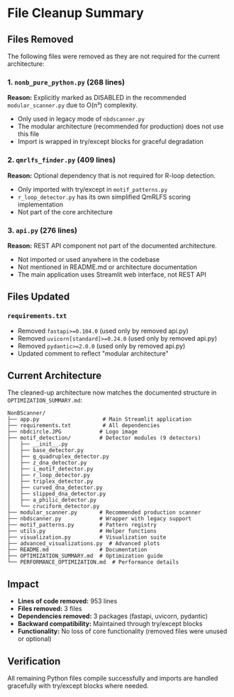 # File Cleanup Summary

## Files Removed

The following files were removed as they are not required for the current architecture:

### 1. `nonb_pure_python.py` (268 lines)
**Reason:** Explicitly marked as DISABLED in the recommended `modular_scanner.py` due to O(n³) complexity. 
- Only used in legacy mode of `nbdscanner.py`
- The modular architecture (recommended for production) does not use this file
- Import is wrapped in try/except blocks for graceful degradation

### 2. `qmrlfs_finder.py` (409 lines)
**Reason:** Optional dependency that is not required for R-loop detection.
- Only imported with try/except in `motif_patterns.py`
- `r_loop_detector.py` has its own simplified QmRLFS scoring implementation
- Not part of the core architecture

### 3. `api.py` (276 lines)
**Reason:** REST API component not part of the documented architecture.
- Not imported or used anywhere in the codebase
- Not mentioned in README.md or architecture documentation
- The main application uses Streamlit web interface, not REST API

## Files Updated

### `requirements.txt`
- Removed `fastapi>=0.104.0` (used only by removed api.py)
- Removed `uvicorn[standard]>=0.24.0` (used only by removed api.py)
- Removed `pydantic>=2.0.0` (used only by removed api.py)
- Updated comment to reflect "modular architecture"

## Current Architecture

The cleaned-up architecture now matches the documented structure in `OPTIMIZATION_SUMMARY.md`:

```
NonBScanner/
├── app.py                    # Main Streamlit application
├── requirements.txt          # All dependencies
├── nbdcircle.JPG            # Logo image
├── motif_detection/         # Detector modules (9 detectors)
│   ├── __init__.py
│   ├── base_detector.py
│   ├── g_quadruplex_detector.py
│   ├── z_dna_detector.py
│   ├── i_motif_detector.py
│   ├── r_loop_detector.py
│   ├── triplex_detector.py
│   ├── curved_dna_detector.py
│   ├── slipped_dna_detector.py
│   ├── a_philic_detector.py
│   └── cruciform_detector.py
├── modular_scanner.py       # Recommended production scanner
├── nbdscanner.py            # Wrapper with legacy support
├── motif_patterns.py        # Pattern registry
├── utils.py                 # Helper functions
├── visualization.py         # Visualization suite
├── advanced_visualizations.py  # Advanced plots
├── README.md                # Documentation
├── OPTIMIZATION_SUMMARY.md  # Optimization guide
└── PERFORMANCE_OPTIMIZATION.md  # Performance details
```

## Impact

- **Lines of code removed:** 953 lines
- **Files removed:** 3 files
- **Dependencies removed:** 3 packages (fastapi, uvicorn, pydantic)
- **Backward compatibility:** Maintained through try/except blocks
- **Functionality:** No loss of core functionality (removed files were unused or optional)

## Verification

All remaining Python files compile successfully and imports are handled gracefully with try/except blocks where needed.
